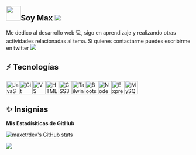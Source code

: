 ## <img src="https://media.giphy.com/media/iDOOSqoC0k3VeT9rd5/giphy.gif?cid=790b76111ro3r50727l6tk3vbhyd2qj8eu7nbu1tx4zr67mf&ep=v1_gifs_search&rid=giphy.gif&ct=g" width="40">Soy Max ![](https://user-images.githubusercontent.com/18350557/176309783-0785949b-9127-417c-8b55-ab5a4333674e.gif)

Me dedico al desarrollo web 💻, sigo en aprendizaje y realizando otras actividades relacionadas al tema. Si quieres contactarme puedes escribirme en twitter
 <a href="https://www.x.com/max_c_t_r" target="_blank" rel="noreferrer"><img
src="https://img.shields.io/twitter/follow/max_c_t_r?logo=twitter&style=for-the-badge&color=0891b2&labelColor=1c1917"
/></a>


## ⚡ Tecnologías

<p align="left">
<a href="https://developer.mozilla.org/en-US/docs/Web/JavaScript" target="_blank" rel="noreferrer"><img src="https://raw.githubusercontent.com/danielcranney/readme-generator/main/public/icons/skills/javascript-colored.svg" width="36" height="36" alt="JavaScript" /></a><a href="https://git-scm.com/" target="_blank" rel="noreferrer"><img src="https://raw.githubusercontent.com/danielcranney/readme-generator/main/public/icons/skills/git-colored.svg" width="36" height="36" alt="Git" /></a><a href="https://code.visualstudio.com/" target="_blank" rel="noreferrer"><img src="https://raw.githubusercontent.com/danielcranney/readme-generator/main/public/icons/skills/visualstudiocode.svg" width="36" height="36" alt="VS Code" /></a><a href="https://developer.mozilla.org/en-US/docs/Glossary/HTML5" target="_blank" rel="noreferrer"><img src="https://raw.githubusercontent.com/danielcranney/readme-generator/main/public/icons/skills/html5-colored.svg" width="36" height="36" alt="HTML5" /></a><a href="https://www.w3.org/TR/CSS/#css" target="_blank" rel="noreferrer"><img src="https://raw.githubusercontent.com/danielcranney/readme-generator/main/public/icons/skills/css3-colored.svg" width="36" height="36" alt="CSS3" /></a><a href="https://tailwindcss.com/" target="_blank" rel="noreferrer"><img src="https://raw.githubusercontent.com/danielcranney/readme-generator/main/public/icons/skills/tailwindcss-colored.svg" width="36" height="36" alt="TailwindCSS" /></a><a href="https://getbootstrap.com/" target="_blank" rel="noreferrer"><img src="https://raw.githubusercontent.com/danielcranney/readme-generator/main/public/icons/skills/bootstrap-colored.svg" width="36" height="36" alt="Bootstrap" /></a><a href="https://nodejs.org/en/" target="_blank" rel="noreferrer"><img src="https://raw.githubusercontent.com/danielcranney/readme-generator/main/public/icons/skills/nodejs-colored.svg" width="36" height="36" alt="NodeJS" /></a><a href="https://expressjs.com/" target="_blank" rel="noreferrer"><img src="https://raw.githubusercontent.com/danielcranney/readme-generator/main/public/icons/skills/express-colored.svg" width="36" height="36" alt="Express" /></a><a href="https://www.mysql.com/" target="_blank" rel="noreferrer"><img src="https://raw.githubusercontent.com/danielcranney/readme-generator/main/public/icons/skills/mysql-colored.svg" width="36" height="36" alt="MySQL" /></a>
</p>

## ✨ Insignias

<b>Mis Estadísiticas de GitHub </b>

<a href="http://www.github.com/maxctrdev"><img src="https://github-readme-stats.vercel.app/api?username=maxctrdev&show_icons=true&hide=&count_private=true&title_color=0891b2&text_color=ffffff&icon_color=0891b2&bg_color=1c1917&hide_border=true&show_icons=true" alt="maxctrdev's GitHub stats" /></a>

<a href="http://www.github.com/maxctrdev"><img src="https://github-readme-streak-stats.herokuapp.com/?user=maxctrdev&stroke=ffffff&background=1c1917&ring=0891b2&fire=0891b2&currStreakNum=ffffff&currStreakLabel=0891b2&sideNums=ffffff&sideLabels=ffffff&dates=ffffff&hide_border=true" /></a>